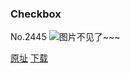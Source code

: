 ### Checkbox
No.2445
![图片不见了~~~](https://imgs.xkcd.com/comics/checkbox.gif)

[原址](https://xkcd.com//2445) [下载](https://imgs.xkcd.com/comics/checkbox.gif)

